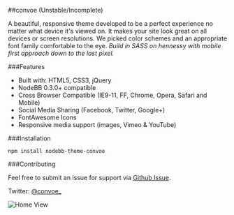 ##convoe (Unstable/Incomplete)


A beautiful, responsive theme developed to be a perfect experience no matter what device it's viewed on. It makes your site look great on all devices or screen resolutions. We picked color schemes and an appropriate font family comfortable to the eye. *Build in SASS on hennessy with mobile first approach down to the last pixel.*


###Features

 * Built with: HTML5, CSS3, jQuery
 * NodeBB 0.3.0+ compatible
 * Cross Browser Compatible (IE9-11, FF, Chrome, Opera, Safari and Mobile)
 * Social Media Sharing (Facebook, Twitter, Google+)
 * FontAwesome Icons
 * Responsive media support (images, Vimeo & YouTube)


###Installation

    npm install nodebb-theme-convoe


###Contributing

Feel free to submit an issue for support via [Github Issue](https://github.com/cnvo/nodebb-theme-convoe/issues). 

Twitter: [@convoe_](http://twitter.com/convoe_)

![Home View](http://i.imgur.com/j2ppNGD.png)
